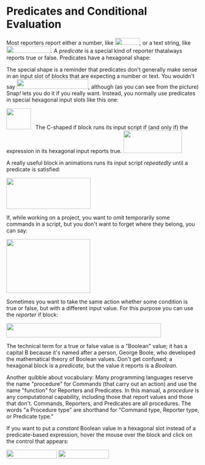 # Predicates and Conditional Evaluation

Most reporters report either a number, like <img src="/content/assets/images/image82.png" style="width:64px; height:18px">, or a text string, like <img src="/content/assets/images/image83.png" style="width:116px; height:18px">. A *predicate* is a special kind of reporter thatalways reports true or false. Predicates have a hexagonal shape: <img src="/content/assets/images/image85.png" style="width:103px; height:15px">

The special shape is a reminder that predicates don't
generally make sense in an input slot of blocks that are expecting a
number or text. You wouldn't say <img src="/content/assets/images/image84.png" style="width:187px; height:25px">, although (as you can see from the
picture) Snap<em>!</em> lets you do it if you really want. Instead, you
normally use predicates in special hexagonal input slots like this one:

<img src="/content/assets/images/image86.png" style="width:64px; height:55px">
&nbsp;
The C-shaped if block runs its input script if (and only if) the expression in its hexagonal input reports true.

<img src="/content/assets/images/image87.png" style="width:153px; height:59px">

A really useful block in animations runs its input script *repeatedly* until a predicate is satisfied:

<img src="/content/assets/images/image89.png" style="width:220px; height:81px">

If, while working on a project, you want to omit temporarily some commands in a script, but you don't want to forget where they belong, you can say:

<img src="/content/assets/images/image88.png" style="width:219px; height:141px">

Sometimes you want to take the same action whether some condition is true or false, but with a different input value. For this purpose you can use the *reporter* if block:

<img src="/content/assets/images/image90.png" style="width:404px; height:37px">

The technical term for a true or false value is a "Boolean" value; it has a capital B because it's named after a person, George Boole, who developed the mathematical theory of Boolean values. Don't get confused; a hexagonal block is a *predicate,* but the value it reports is a *Boolean.*

Another quibble about vocabulary: Many programming languages reserve the
name "procedure" for Commands (that carry out an action) and use the
name "function" for Reporters and Predicates. In this manual, a
*procedure* is any computational capability, including those that report
values and those that don't. Commands, Reporters, and Predicates are all
procedures. The words "a Procedure type" are shorthand for "Command
type, Reporter type, or Predicate type."


If you want to put a *constant* Boolean value in a hexagonal slot instead of a predicate-based expression, hover the mouse over the block and click on the control that appears:

<img src="/content/assets/images/image92.png" style="width:132px; height:23px">
<img src="/content/assets/images/image91.png" style="width:132px; height:23px">

